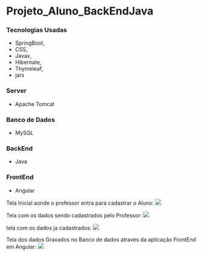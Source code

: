 # Projeto_Aluno_BackEndJava

### Tecnologias Usadas
- SpringBoot,
- CSS,
- Javax,
- Hibernate,
- Thymeleaf,
- jars

### Server
- Apache Tomcat

### Banco de Dados
- MySQL

### BackEnd
- Java

### FrontEnd
- Angular

Tela Inicial aonde o professor entra para cadastrar o Aluno:
<img src ="https://i.imgur.com/b2DKE0p.png">

Tela com os dados sendo cadastrados pelo Professor:
<img src="https://i.imgur.com/6C4J0WC.png">

tela com os dados ja cadastrados:
<img src="https://i.imgur.com/dWKLB88.png">

Tela dos dados Gravados no Banco de dados atraves da aplicação FrontEnd em Angular:
<img src="https://i.imgur.com/1RIG5DQ.png">
